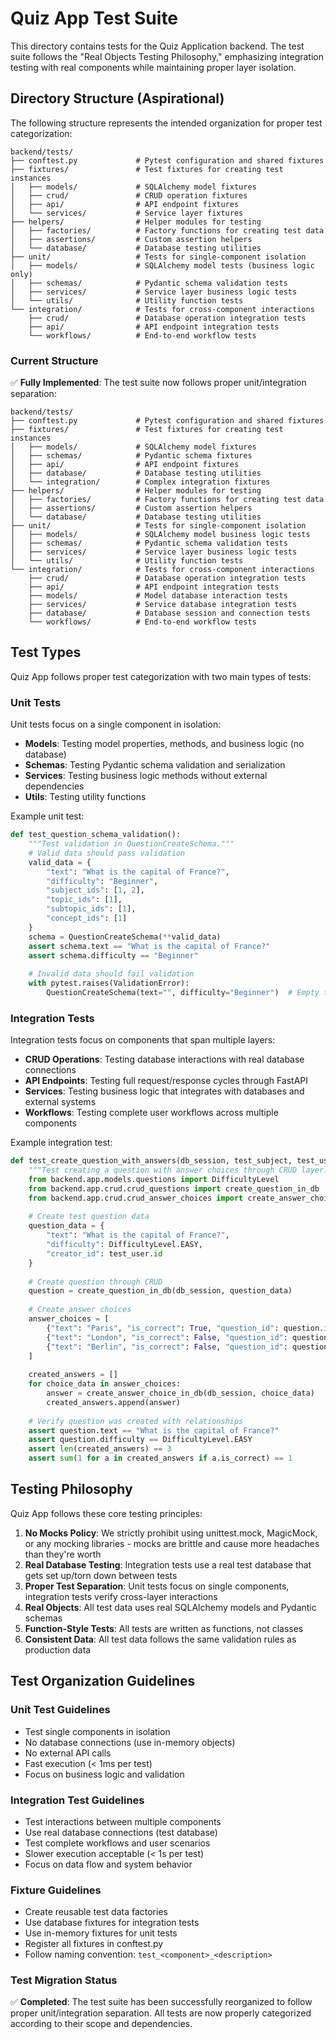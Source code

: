 # Quiz App Test Suite

This directory contains tests for the Quiz Application backend. The test suite follows the "Real Objects Testing Philosophy," emphasizing integration testing with real components while maintaining proper layer isolation.

## Directory Structure (Aspirational)

The following structure represents the intended organization for proper test categorization:

```tree
backend/tests/
├── conftest.py             # Pytest configuration and shared fixtures
├── fixtures/               # Test fixtures for creating test instances
│   ├── models/             # SQLAlchemy model fixtures
│   ├── crud/               # CRUD operation fixtures
│   ├── api/                # API endpoint fixtures
│   └── services/           # Service layer fixtures
├── helpers/                # Helper modules for testing
│   ├── factories/          # Factory functions for creating test data
│   ├── assertions/         # Custom assertion helpers
│   └── database/           # Database testing utilities
├── unit/                   # Tests for single-component isolation
│   ├── models/             # SQLAlchemy model tests (business logic only)
│   ├── schemas/            # Pydantic schema validation tests
│   ├── services/           # Service layer business logic tests
│   └── utils/              # Utility function tests
└── integration/            # Tests for cross-component interactions
    ├── crud/               # Database operation integration tests
    ├── api/                # API endpoint integration tests
    └── workflows/          # End-to-end workflow tests
```

### Current Structure

✅ **Fully Implemented**: The test suite now follows proper unit/integration separation:

```tree
backend/tests/
├── conftest.py             # Pytest configuration and shared fixtures
├── fixtures/               # Test fixtures for creating test instances
│   ├── models/             # SQLAlchemy model fixtures
│   ├── schemas/            # Pydantic schema fixtures
│   ├── api/                # API endpoint fixtures
│   ├── database/           # Database testing utilities
│   └── integration/        # Complex integration fixtures
├── helpers/                # Helper modules for testing
│   ├── factories/          # Factory functions for creating test data
│   ├── assertions/         # Custom assertion helpers
│   └── database/           # Database testing utilities
├── unit/                   # Tests for single-component isolation
│   ├── models/             # SQLAlchemy model business logic tests
│   ├── schemas/            # Pydantic schema validation tests
│   ├── services/           # Service layer business logic tests
│   └── utils/              # Utility function tests
└── integration/            # Tests for cross-component interactions
    ├── crud/               # Database operation integration tests
    ├── api/                # API endpoint integration tests
    ├── models/             # Model database interaction tests
    ├── services/           # Service database integration tests
    ├── database/           # Database session and connection tests
    └── workflows/          # End-to-end workflow tests
```

## Test Types

Quiz App follows proper test categorization with two main types of tests:

### Unit Tests

Unit tests focus on a single component in isolation:

- **Models**: Testing model properties, methods, and business logic (no database)
- **Schemas**: Testing Pydantic schema validation and serialization
- **Services**: Testing business logic methods without external dependencies
- **Utils**: Testing utility functions

Example unit test:

```python
def test_question_schema_validation():
    """Test validation in QuestionCreateSchema."""
    # Valid data should pass validation
    valid_data = {
        "text": "What is the capital of France?",
        "difficulty": "Beginner",
        "subject_ids": [1, 2],
        "topic_ids": [1],
        "subtopic_ids": [1],
        "concept_ids": [1]
    }
    schema = QuestionCreateSchema(**valid_data)
    assert schema.text == "What is the capital of France?"
    assert schema.difficulty == "Beginner"
    
    # Invalid data should fail validation
    with pytest.raises(ValidationError):
        QuestionCreateSchema(text="", difficulty="Beginner")  # Empty text
```

### Integration Tests

Integration tests focus on components that span multiple layers:

- **CRUD Operations**: Testing database interactions with real database connections
- **API Endpoints**: Testing full request/response cycles through FastAPI
- **Services**: Testing business logic that integrates with databases and external systems
- **Workflows**: Testing complete user workflows across multiple components

Example integration test:

```python
def test_create_question_with_answers(db_session, test_subject, test_user):
    """Test creating a question with answer choices through CRUD layer."""
    from backend.app.models.questions import DifficultyLevel
    from backend.app.crud.crud_questions import create_question_in_db
    from backend.app.crud.crud_answer_choices import create_answer_choice_in_db
    
    # Create test question data
    question_data = {
        "text": "What is the capital of France?",
        "difficulty": DifficultyLevel.EASY,
        "creator_id": test_user.id
    }
    
    # Create question through CRUD
    question = create_question_in_db(db_session, question_data)
    
    # Create answer choices
    answer_choices = [
        {"text": "Paris", "is_correct": True, "question_id": question.id},
        {"text": "London", "is_correct": False, "question_id": question.id},
        {"text": "Berlin", "is_correct": False, "question_id": question.id}
    ]
    
    created_answers = []
    for choice_data in answer_choices:
        answer = create_answer_choice_in_db(db_session, choice_data)
        created_answers.append(answer)
    
    # Verify question was created with relationships
    assert question.text == "What is the capital of France?"
    assert question.difficulty == DifficultyLevel.EASY
    assert len(created_answers) == 3
    assert sum(1 for a in created_answers if a.is_correct) == 1
```

## Testing Philosophy

Quiz App follows these core testing principles:

1. **No Mocks Policy**: We strictly prohibit using unittest.mock, MagicMock, or any mocking libraries - mocks are brittle and cause more headaches than they're worth
2. **Real Database Testing**: Integration tests use a real test database that gets set up/torn down between tests
3. **Proper Test Separation**: Unit tests focus on single components, integration tests verify cross-layer interactions
4. **Real Objects**: All test data uses real SQLAlchemy models and Pydantic schemas
5. **Function-Style Tests**: All tests are written as functions, not classes
6. **Consistent Data**: All test data follows the same validation rules as production data

## Test Organization Guidelines

### Unit Test Guidelines

- Test single components in isolation
- No database connections (use in-memory objects)
- No external API calls
- Fast execution (< 1ms per test)
- Focus on business logic and validation

### Integration Test Guidelines

- Test interactions between multiple components
- Use real database connections (test database)
- Test complete workflows and user scenarios
- Slower execution acceptable (< 1s per test)
- Focus on data flow and system behavior

### Fixture Guidelines

- Create reusable test data factories
- Use database fixtures for integration tests
- Use in-memory fixtures for unit tests
- Register all fixtures in conftest.py
- Follow naming convention: `test_<component>_<description>`

### Test Migration Status

✅ **Completed**: The test suite has been successfully reorganized to follow proper unit/integration separation. All tests are now properly categorized according to their scope and dependencies.
